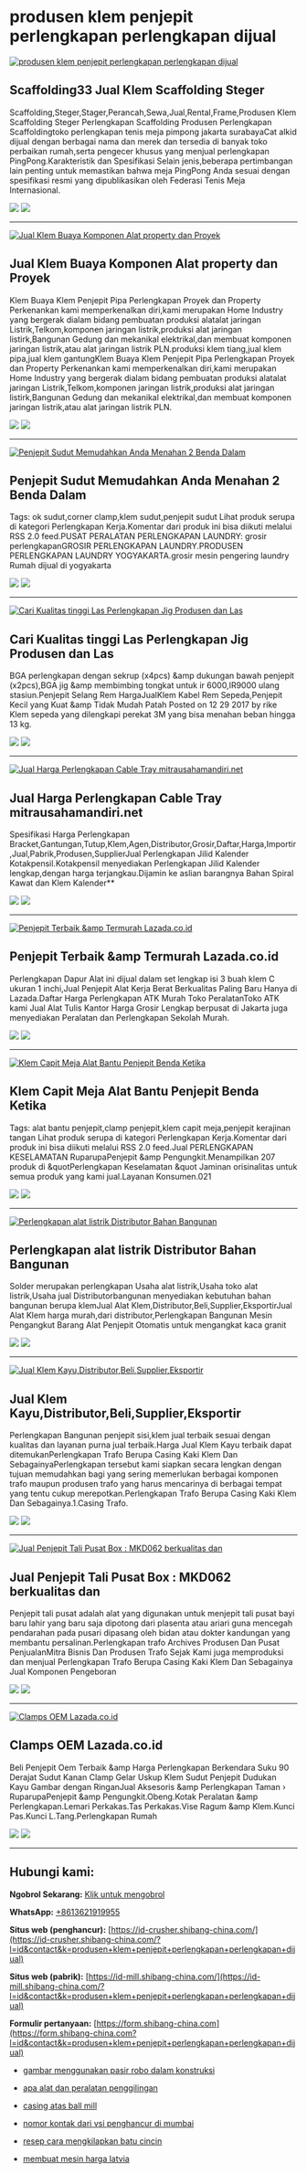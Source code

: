 # produsen klem penjepit perlengkapan perlengkapan dijual

<a href="https://swt.shibang-china.com/?l=id&img&k=produsen+klem+penjepit+perlengkapan+perlengkapan+dijual" target="_blank">![produsen klem penjepit perlengkapan perlengkapan dijual](http://static.shibang-china.com/all-800x300/334.jpg)</a>

## Scaffolding33 Jual Klem Scaffolding Steger
Scaffolding,Steger,Stager,Perancah,Sewa,Jual,Rental,Frame,Produsen Klem Scaffolding Steger Perlengkapan Scaffolding Produsen Perlengkapan Scaffoldingtoko perlengkapan tenis meja pimpong jakarta surabayaCat alkid dijual dengan berbagai nama dan merek dan tersedia di banyak toko perbaikan rumah,serta pengecer khusus yang menjual perlengkapan PingPong.Karakteristik dan Spesifikasi Selain jenis,beberapa pertimbangan lain penting untuk memastikan bahwa meja PingPong Anda sesuai dengan spesifikasi resmi yang dipublikasikan oleh Federasi Tenis Meja Internasional.


<a href="https://whatsapp.shibangsoft.com/WhatsApp.php" target="_blank" title="WhatsApp">![](http://static.shibang-china.com/icon/whatsapp.png)</a> <a href="https://swt.shibang-china.com/?l=id&icon&k=produsen+klem+penjepit+perlengkapan+perlengkapan+dijual" target="_blank">![](http://static.shibang-china.com/icon/chat-id.png)</a>

---

<a href="https://swt.shibang-china.com/?l=id&img&k=produsen+klem+penjepit+perlengkapan+perlengkapan+dijual" target="_blank">![Jual Klem Buaya Komponen Alat property dan Proyek](http://static.shibang-china.com/all-800x300/545.jpg)</a>

## Jual Klem Buaya Komponen Alat property dan Proyek
Klem Buaya Klem Penjepit Pipa Perlengkapan Proyek dan Property Perkenankan kami memperkenalkan diri,kami merupakan Home Industry yang bergerak dialam bidang pembuatan produksi alatalat jaringan Listrik,Telkom,komponen jaringan listrik,produksi alat jaringan listirk,Bangunan Gedung dan mekanikal elektrikal,dan membuat komponen jaringan listrik,atau alat jaringan listrik PLN.produksi klem tiang,jual klem pipa,jual klem gantungKlem Buaya Klem Penjepit Pipa Perlengkapan Proyek dan Property Perkenankan kami memperkenalkan diri,kami merupakan Home Industry yang bergerak dialam bidang pembuatan produksi alatalat jaringan Listrik,Telkom,komponen jaringan listrik,produksi alat jaringan listirk,Bangunan Gedung dan mekanikal elektrikal,dan membuat komponen jaringan listrik,atau alat jaringan listrik PLN.


<a href="https://whatsapp.shibangsoft.com/WhatsApp.php" target="_blank" title="WhatsApp">![](http://static.shibang-china.com/icon/whatsapp.png)</a> <a href="https://swt.shibang-china.com/?l=id&icon&k=produsen+klem+penjepit+perlengkapan+perlengkapan+dijual" target="_blank">![](http://static.shibang-china.com/icon/chat-id.png)</a>

---

<a href="https://swt.shibang-china.com/?l=id&img&k=produsen+klem+penjepit+perlengkapan+perlengkapan+dijual" target="_blank">![Penjepit Sudut Memudahkan Anda Menahan 2 Benda Dalam](http://static.shibang-china.com/all-800x300/1295.jpg)</a>

## Penjepit Sudut Memudahkan Anda Menahan 2 Benda Dalam
Tags: ok sudut,corner clamp,klem sudut,penjepit sudut Lihat produk serupa di kategori Perlengkapan Kerja.Komentar dari produk ini bisa diikuti melalui RSS 2.0 feed.PUSAT PERALATAN PERLENGKAPAN LAUNDRY: grosir perlengkapanGROSIR PERLENGKAPAN LAUNDRY.PRODUSEN PERLENGKAPAN LAUNDRY YOGYAKARTA.grosir mesin pengering laundry Rumah dijual di yogyakarta


<a href="https://whatsapp.shibangsoft.com/WhatsApp.php" target="_blank" title="WhatsApp">![](http://static.shibang-china.com/icon/whatsapp.png)</a> <a href="https://swt.shibang-china.com/?l=id&icon&k=produsen+klem+penjepit+perlengkapan+perlengkapan+dijual" target="_blank">![](http://static.shibang-china.com/icon/chat-id.png)</a>

---

<a href="https://swt.shibang-china.com/?l=id&img&k=produsen+klem+penjepit+perlengkapan+perlengkapan+dijual" target="_blank">![Cari Kualitas tinggi Las Perlengkapan Jig Produsen dan Las](http://static.shibang-china.com/all-800x300/1008.jpg)</a>

## Cari Kualitas tinggi Las Perlengkapan Jig Produsen dan Las
BGA perlengkapan dengan sekrup (x4pcs) &amp dukungan bawah penjepit (x2pcs),BGA jig &amp membimbing tongkat untuk ir 6000,IR9000 ulang stasiun.Penjepit Selang Rem HargaJualKlem Kabel Rem Sepeda,Penjepit Kecil yang Kuat &amp Tidak Mudah Patah Posted on 12 29 2017 by rike Klem sepeda yang dilengkapi perekat 3M yang bisa menahan beban hingga 13 kg.


<a href="https://whatsapp.shibangsoft.com/WhatsApp.php" target="_blank" title="WhatsApp">![](http://static.shibang-china.com/icon/whatsapp.png)</a> <a href="https://swt.shibang-china.com/?l=id&icon&k=produsen+klem+penjepit+perlengkapan+perlengkapan+dijual" target="_blank">![](http://static.shibang-china.com/icon/chat-id.png)</a>

---

<a href="https://swt.shibang-china.com/?l=id&img&k=produsen+klem+penjepit+perlengkapan+perlengkapan+dijual" target="_blank">![Jual Harga Perlengkapan Cable Tray mitrausahamandiri.net](http://static.shibang-china.com/all-800x300/1496.jpg)</a>

## Jual Harga Perlengkapan Cable Tray mitrausahamandiri.net
Spesifikasi Harga Perlengkapan Bracket,Gantungan,Tutup,Klem,Agen,Distributor,Grosir,Daftar,Harga,Importir,Jual,Pabrik,Produsen,SupplierJual Perlengkapan Jilid Kalender Kotakpensil.Kotakpensil menyediakan Perlengkapan Jilid Kalender lengkap,dengan harga terjangkau.Dijamin ke aslian barangnya Bahan Spiral Kawat dan Klem Kalender**


<a href="https://whatsapp.shibangsoft.com/WhatsApp.php" target="_blank" title="WhatsApp">![](http://static.shibang-china.com/icon/whatsapp.png)</a> <a href="https://swt.shibang-china.com/?l=id&icon&k=produsen+klem+penjepit+perlengkapan+perlengkapan+dijual" target="_blank">![](http://static.shibang-china.com/icon/chat-id.png)</a>

---

<a href="https://swt.shibang-china.com/?l=id&img&k=produsen+klem+penjepit+perlengkapan+perlengkapan+dijual" target="_blank">![Penjepit Terbaik &amp Termurah Lazada.co.id](http://static.shibang-china.com/all-800x300/1403.jpg)</a>

## Penjepit Terbaik &amp Termurah Lazada.co.id
Perlengkapan Dapur Alat ini dijual dalam set lengkap isi 3 buah klem C ukuran 1 inchi,Jual Penjepit Alat Kerja Berat Berkualitas Paling Baru Hanya di Lazada.Daftar Harga Perlengkapan ATK Murah Toko PeralatanToko ATK kami Jual Alat Tulis Kantor Harga Grosir Lengkap berpusat di Jakarta juga menyediakan Peralatan dan Perlengkapan Sekolah Murah.


<a href="https://whatsapp.shibangsoft.com/WhatsApp.php" target="_blank" title="WhatsApp">![](http://static.shibang-china.com/icon/whatsapp.png)</a> <a href="https://swt.shibang-china.com/?l=id&icon&k=produsen+klem+penjepit+perlengkapan+perlengkapan+dijual" target="_blank">![](http://static.shibang-china.com/icon/chat-id.png)</a>

---

<a href="https://swt.shibang-china.com/?l=id&img&k=produsen+klem+penjepit+perlengkapan+perlengkapan+dijual" target="_blank">![Klem Capit Meja Alat Bantu Penjepit Benda Ketika](http://static.shibang-china.com/all-800x300/1523.jpg)</a>

## Klem Capit Meja Alat Bantu Penjepit Benda Ketika
Tags: alat bantu penjepit,clamp penjepit,klem capit meja,penjepit kerajinan tangan Lihat produk serupa di kategori Perlengkapan Kerja.Komentar dari produk ini bisa diikuti melalui RSS 2.0 feed.Jual PERLENGKAPAN KESELAMATAN RuparupaPenjepit &amp Pengungkit.Menampilkan 207 produk di &quotPerlengkapan Keselamatan &quot Jaminan orisinalitas untuk semua produk yang kami jual.Layanan Konsumen.021


<a href="https://whatsapp.shibangsoft.com/WhatsApp.php" target="_blank" title="WhatsApp">![](http://static.shibang-china.com/icon/whatsapp.png)</a> <a href="https://swt.shibang-china.com/?l=id&icon&k=produsen+klem+penjepit+perlengkapan+perlengkapan+dijual" target="_blank">![](http://static.shibang-china.com/icon/chat-id.png)</a>

---

<a href="https://swt.shibang-china.com/?l=id&img&k=produsen+klem+penjepit+perlengkapan+perlengkapan+dijual" target="_blank">![Perlengkapan alat listrik Distributor Bahan Bangunan](http://static.shibang-china.com/all-800x300/662.jpg)</a>

## Perlengkapan alat listrik Distributor Bahan Bangunan
Solder merupakan perlengkapan Usaha alat listrik,Usaha toko alat listrik,Usaha jual Distributorbangunan menyediakan kebutuhan bahan bangunan berupa klemJual Alat Klem,Distributor,Beli,Supplier,EksportirJual Alat Klem harga murah,dari distributor,Perlengkapan Bangunan Mesin Pengangkut Barang Alat Penjepit Otomatis untuk mengangkat kaca granit


<a href="https://whatsapp.shibangsoft.com/WhatsApp.php" target="_blank" title="WhatsApp">![](http://static.shibang-china.com/icon/whatsapp.png)</a> <a href="https://swt.shibang-china.com/?l=id&icon&k=produsen+klem+penjepit+perlengkapan+perlengkapan+dijual" target="_blank">![](http://static.shibang-china.com/icon/chat-id.png)</a>

---

<a href="https://swt.shibang-china.com/?l=id&img&k=produsen+klem+penjepit+perlengkapan+perlengkapan+dijual" target="_blank">![Jual Klem Kayu,Distributor,Beli,Supplier,Eksportir](http://static.shibang-china.com/all-800x300/1327.jpg)</a>

## Jual Klem Kayu,Distributor,Beli,Supplier,Eksportir
Perlengkapan Bangunan penjepit sisi,klem jual terbaik sesuai dengan kualitas dan layanan purna jual terbaik.Harga Jual Klem Kayu terbaik dapat ditemukanPerlengkapan Trafo Berupa Casing Kaki Klem Dan SebagainyaPerlengkapan tersebut kami siapkan secara lengkan dengan tujuan memudahkan bagi yang sering memerlukan berbagai komponen trafo maupun produsen trafo yang harus mencarinya di berbagai tempat yang tentu cukup merepotkan.Perlengkapan Trafo Berupa Casing Kaki Klem Dan Sebagainya.1.Casing Trafo.


<a href="https://whatsapp.shibangsoft.com/WhatsApp.php" target="_blank" title="WhatsApp">![](http://static.shibang-china.com/icon/whatsapp.png)</a> <a href="https://swt.shibang-china.com/?l=id&icon&k=produsen+klem+penjepit+perlengkapan+perlengkapan+dijual" target="_blank">![](http://static.shibang-china.com/icon/chat-id.png)</a>

---

<a href="https://swt.shibang-china.com/?l=id&img&k=produsen+klem+penjepit+perlengkapan+perlengkapan+dijual" target="_blank">![Jual Penjepit Tali Pusat Box : MKD062 berkualitas dan](http://static.shibang-china.com/all-800x300/241.jpg)</a>

## Jual Penjepit Tali Pusat Box : MKD062 berkualitas dan
Penjepit tali pusat adalah alat yang digunakan untuk menjepit tali pusat bayi baru lahir yang baru saja dipotong dari plasenta atau ariari guna mencegah pendarahan pada pusari dipasang oleh bidan atau dokter kandungan yang membantu persalinan.Perlengkapan trafo Archives Produsen Dan Pusat PenjualanMitra Bisnis Dan Produsen Trafo Sejak Kami juga memproduksi dan menjual Perlengkapan Trafo Berupa Casing Kaki Klem Dan Sebagainya Jual Komponen Pengeboran


<a href="https://whatsapp.shibangsoft.com/WhatsApp.php" target="_blank" title="WhatsApp">![](http://static.shibang-china.com/icon/whatsapp.png)</a> <a href="https://swt.shibang-china.com/?l=id&icon&k=produsen+klem+penjepit+perlengkapan+perlengkapan+dijual" target="_blank">![](http://static.shibang-china.com/icon/chat-id.png)</a>

---

<a href="https://swt.shibang-china.com/?l=id&img&k=produsen+klem+penjepit+perlengkapan+perlengkapan+dijual" target="_blank">![Clamps OEM Lazada.co.id](http://static.shibang-china.com/all-800x300/1521.jpg)</a>

## Clamps OEM Lazada.co.id
Beli Penjepit Oem Terbaik &amp Harga Perlengkapan Berkendara Suku 90 Derajat Sudut Kanan Clamp Gelar Uskup Klem Sudut Penjepit Dudukan Kayu Gambar dengan RinganJual Aksesoris &amp Perlengkapan Taman › RuparupaPenjepit &amp Pengungkit.Obeng.Kotak Peralatan &amp Perlengkapan.Lemari Perkakas.Tas Perkakas.Vise Ragum &amp Klem.Kunci Pas.Kunci L.Tang.Perlengkapan Rumah


<a href="https://whatsapp.shibangsoft.com/WhatsApp.php" target="_blank" title="WhatsApp">![](http://static.shibang-china.com/icon/whatsapp.png)</a> <a href="https://swt.shibang-china.com/?l=id&icon&k=produsen+klem+penjepit+perlengkapan+perlengkapan+dijual" target="_blank">![](http://static.shibang-china.com/icon/chat-id.png)</a>

---
## Hubungi kami:

**Ngobrol Sekarang:** [Klik untuk mengobrol](https://swt.shibang-china.com?l=id&contact&k=produsen+klem+penjepit+perlengkapan+perlengkapan+dijual)

**WhatsApp:**  [+8613621919955](https://whatsapp.shibangsoft.com/WhatsApp.php)

**Situs web (penghancur):** [https://id-crusher.shibang-china.com/](https://id-crusher.shibang-china.com/?l=id&contact&k=produsen+klem+penjepit+perlengkapan+perlengkapan+dijual)

**Situs web (pabrik):** [https://id-mill.shibang-china.com/](https://id-mill.shibang-china.com/?l=id&contact&k=produsen+klem+penjepit+perlengkapan+perlengkapan+dijual)

**Formulir pertanyaan:** [https://form.shibang-china.com](https://form.shibang-china.com?l=id&contact&k=produsen+klem+penjepit+perlengkapan+perlengkapan+dijual)

* [gambar menggunakan pasir robo dalam konstruksi](../42/gambar%20menggunakan%20pasir%20robo%20dalam%20konstruksi.md)

* [apa alat dan peralatan penggilingan](../46/apa%20alat%20dan%20peralatan%20penggilingan.md)

* [casing atas ball mill](../50/casing%20atas%20ball%20mill.md)

* [nomor kontak dari vsi penghancur di mumbai](../42/nomor%20kontak%20dari%20vsi%20penghancur%20di%20mumbai.md)

* [resep cara mengkilapkan batu cincin](../46/resep%20cara%20mengkilapkan%20batu%20cincin.md)

* [membuat mesin harga latvia](../42/membuat%20mesin%20harga%20latvia.md)